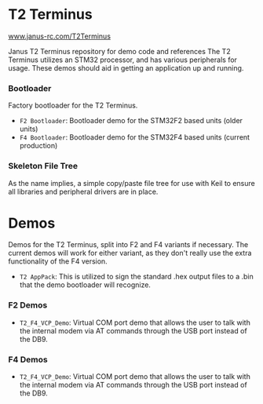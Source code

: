 T2 Terminus
===

www.janus-rc.com/T2Terminus

Janus T2 Terminus repository for demo code and references
The T2 Terminus utilizes an STM32 processor, and has various peripherals for usage.
These demos should aid in getting an application up and running.

### Bootloader
Factory bootloader for the T2 Terminus.

* `F2 Bootloader`: Bootloader demo for the STM32F2 based units (older units)
* `F4 Bootloader`: Bootloader demo for the STM32F4 based units (current production)


### Skeleton File Tree
As the name implies, a simple copy/paste file tree for use with Keil to ensure all
libraries and peripheral drivers are in place.



Demos
=====

Demos for the T2 Terminus, split into F2 and F4 variants if necessary.
The current demos will work for either variant, as they don't really use the extra functionality
of the F4 version.

* `T2 AppPack`: This is utilized to sign the standard .hex output files to a .bin that the demo bootloader will recognize.

### F2 Demos

* `T2_F4_VCP_Demo`: Virtual COM port demo that allows the user to talk with the internal modem via AT commands through the USB port instead of the DB9.

### F4 Demos

* `T2_F4_VCP_Demo`: Virtual COM port demo that allows the user to talk with the internal modem via AT commands through the USB port instead of the DB9.






